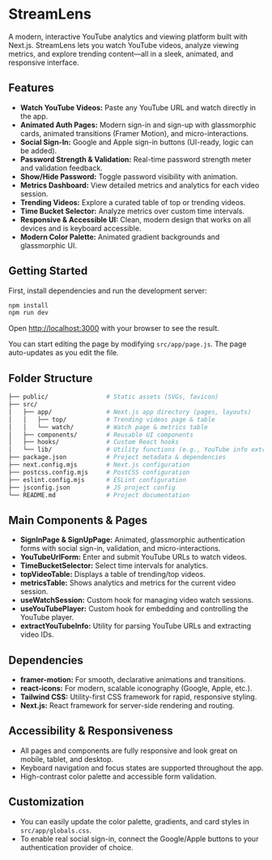 # StreamLens

A modern, interactive YouTube analytics and viewing platform built with Next.js. StreamLens lets you watch YouTube videos, analyze viewing metrics, and explore trending content—all in a sleek, animated, and responsive interface.

## Features

- **Watch YouTube Videos:** Paste any YouTube URL and watch directly in the app.
- **Animated Auth Pages:** Modern sign-in and sign-up with glassmorphic cards, animated transitions (Framer Motion), and micro-interactions.
- **Social Sign-In:** Google and Apple sign-in buttons (UI-ready, logic can be added).
- **Password Strength & Validation:** Real-time password strength meter and validation feedback.
- **Show/Hide Password:** Toggle password visibility with animation.
- **Metrics Dashboard:** View detailed metrics and analytics for each video session.
- **Trending Videos:** Explore a curated table of top or trending videos.
- **Time Bucket Selector:** Analyze metrics over custom time intervals.
- **Responsive & Accessible UI:** Clean, modern design that works on all devices and is keyboard accessible.
- **Modern Color Palette:** Animated gradient backgrounds and glassmorphic UI.

## Getting Started

First, install dependencies and run the development server:

```bash
npm install
npm run dev
```

Open [http://localhost:3000](http://localhost:3000) with your browser to see the result.

You can start editing the page by modifying `src/app/page.js`. The page auto-updates as you edit the file.

## Folder Structure

```bash
├── public/                # Static assets (SVGs, favicon)
├── src/
│   ├── app/               # Next.js app directory (pages, layouts)
│   │   ├── top/           # Trending videos page & table
│   │   └── watch/         # Watch page & metrics table
│   ├── components/        # Reusable UI components
│   ├── hooks/             # Custom React hooks
│   └── lib/               # Utility functions (e.g., YouTube info extraction)
├── package.json           # Project metadata & dependencies
├── next.config.mjs        # Next.js configuration
├── postcss.config.mjs     # PostCSS configuration
├── eslint.config.mjs      # ESLint configuration
├── jsconfig.json          # JS project config
└── README.md              # Project documentation
```

## Main Components & Pages

- **SignInPage & SignUpPage:** Animated, glassmorphic authentication forms with social sign-in, validation, and micro-interactions.
- **YouTubeUrlForm:** Enter and submit YouTube URLs to watch videos.
- **TimeBucketSelector:** Select time intervals for analytics.
- **topVideoTable:** Displays a table of trending/top videos.
- **metricsTable:** Shows analytics and metrics for the current video session.
- **useWatchSession:** Custom hook for managing video watch sessions.
- **useYouTubePlayer:** Custom hook for embedding and controlling the YouTube player.
- **extractYouTubeInfo:** Utility for parsing YouTube URLs and extracting video IDs.

## Dependencies

- **framer-motion:** For smooth, declarative animations and transitions.
- **react-icons:** For modern, scalable iconography (Google, Apple, etc.).
- **Tailwind CSS:** Utility-first CSS framework for rapid, responsive styling.
- **Next.js:** React framework for server-side rendering and routing.

## Accessibility & Responsiveness

- All pages and components are fully responsive and look great on mobile, tablet, and desktop.
- Keyboard navigation and focus states are supported throughout the app.
- High-contrast color palette and accessible form validation.

## Customization

- You can easily update the color palette, gradients, and card styles in `src/app/globals.css`.
- To enable real social sign-in, connect the Google/Apple buttons to your authentication provider of choice.
